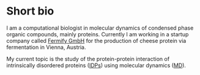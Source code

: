 


# Short bio

I am a computational biologist in molecular dynamics of condensed phase organic compounds, mainly proteins.
Currently I am working in a startup company called [Fermify GmbH](https://www.fermify.org/) for the production of cheese protein via fermentation in Vienna, Austria.

My current topic is the study of the protein-protein interaction of intrinsically disordered proteins ([IDPs](https://en.wikipedia.org/wiki/Intrinsically_disordered_proteins)) using molecular dynamics ([MD](https://en.wikipedia.org/wiki/Molecular_dynamics)).


